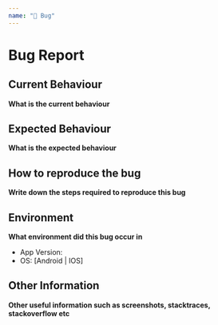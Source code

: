 ```yaml
---
name: "🐛 Bug"
---
```


# Bug Report

## Current Behaviour

**What is the current behaviour**

## Expected Behaviour

**What is the expected behaviour**

## How to reproduce the bug

**Write down the steps required to reproduce this bug**

## Environment

**What environment did this bug occur in**

- App Version:
- OS: [Android | IOS]

## Other Information

**Other useful information such as screenshots, stacktraces, stackoverflow etc**
